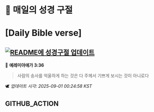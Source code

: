 # 🙏 매일의 성경 구절
# [Daily Bible verse]
## [![README에 성경구절 업데이트](https://github.com/DONGSUKA/first_test/actions/workflows/update-readme-bible.yml/badge.svg)](https://github.com/DONGSUKA/first_test/actions/workflows/update-readme-bible.yml)
<!-- START_BIBLE_VERSE -->
📖 **예레미야애가 3:36**
> 사람의 송사를 억울하게 하는 것은 다 주께서 기쁘게 보시는 것이 아니로다

🕊️ _업데이트 시각: 2025-09-01 00:24:58 KST_
  <!-- END_BIBLE_VERSE -->
## GITHUB_ACTION

